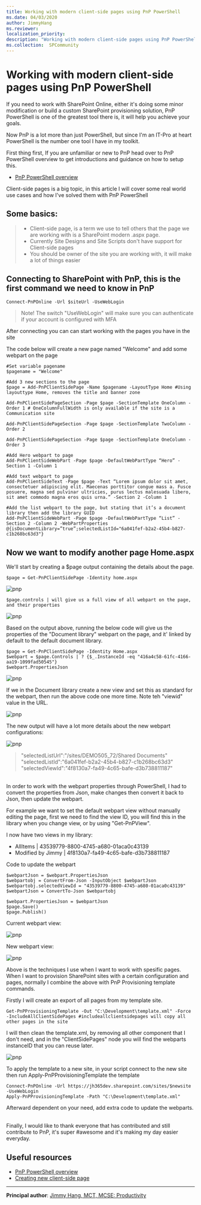 ```yaml
---
title: Working with modern client-side pages using PnP PowerShell
ms.date: 04/03/2020
author: JimmyHang
ms.reviewer: 
localization_priority: 
description: "Working with modern client-side pages using PnP PowerShell"
ms.collection:  SPCommunity
---
```

# Working with modern client-side pages using PnP PowerShell

If you need to work with SharePoint Online, either it's doing some minor modification or build a custom SharePoint provisioning solution, PnP PowerShell is one of the greatest tool there is, it will help you achieve your goals. 

Now PnP is a lot more than just PowerShell, but since I'm an IT-Pro at heart PowerShell is the number one tool I have in my toolkit.

First thing first, If you are unfamiliar or new to PnP head over to PnP PowerShell overview to get introductions and guidance on how to setup this. 

* [PnP PowerShell overview](https://docs.microsoft.com/en-us/powershell/sharepoint/sharepoint-pnp/sharepoint-pnp-cmdlets?view=sharepoint-ps) 

Client-side pages is a big topic, in this article I will cover some real world use cases and how I've solved them with PnP PowerShell

## Some basics:

>* Client-side page, is a term we use to tell others that the page we are working with is a SharePoint modern .aspx page.
>* Currently Site Designs and Site Scripts don't have support for Client-side pages
>* You should be owner of the site you are working with, it will make a lot of things easier

## Connecting to SharePoint with PnP, this is the first command we need to know in PnP

    Connect-PnPOnline -Url $siteUrl -UseWebLogin

> Note! The switch "UseWebLogin" will make sure you can authenticate if your account is configured with MFA

After connecting you can can start working with the pages you have in the site

The code below will create a new page named "Welcome" and add some webpart on the page

    #Set variable pagename  
    $pagename = "Welcome"  

    #Add 3 new sections to the page  
    $page = Add-PnPClientSidePage -Name $pagename -LayoutType Home #Using layouttype Home, removes the title and banner zone

    Add-PnPClientSidePageSection -Page $page -SectionTemplate OneColumn -Order 1 # OneColumnFullWidth is only available if the site is a Communication site

    Add-PnPClientSidePageSection -Page $page -SectionTemplate TwoColumn -Order 2

    Add-PnPClientSidePageSection -Page $page -SectionTemplate OneColumn -Order 3

    #Add Hero webpart to page  
    Add-PnPClientSideWebPart -Page $page -DefaultWebPartType “Hero” -Section 1 -Column 1

    #Add text webpart to page  
    Add-PnPClientSideText -Page $page -Text “Lorem ipsum dolor sit amet, consectetuer adipiscing elit. Maecenas porttitor congue mass a. Fusce posuere, magna sed pulvinar ultricies, purus lectus malesuada libero, sit amet commodo magna eros quis urna.” -Section 2 -Column 1

    #Add the list webpart to the page, but stating that it’s a document library then add the library GUID  
    Add-PnPClientSideWebPart -Page $page -DefaultWebPartType “List” -Section 2 -Column 2 -WebPartProperties @{isDocumentLibrary=”true”;selectedListId="6a041fef-b2a2-45b4-b827-c1b268bc63d3"}


## Now we want to modify another page Home.aspx

We'll start by creating a $page output containing the details about the page.  

    $page = Get-PnPClientSidePage -Identity home.aspx

![pnp](media/working-with-modern-clientside-pages-using-pnp-powershell/pnp01.png) 

    $page.controls | will give us a full view of all webpart on the page, and their properties

![pnp](media/working-with-modern-clientside-pages-using-pnp-powershell/pnp02.png) 

Based on the output above, running the below code will give us the properties of the "Document library" webpart on the page, and it' linked by default to the default document library.  

    $page = Get-PnPClientSidePage -Identity Home.aspx    
    $webpart = $page.Controls | ? {$_.InstanceId -eq "416a4c58-61fc-4166-aa19-1099fad50545"}  
    $webpart.PropertiesJson  

![pnp](media/working-with-modern-clientside-pages-using-pnp-powershell/pnp03.png) 


If we in the Document library create a new view and set this as standard for the webpart, then run the above code one more time. Note teh "viewid" value in the URL. 

![pnp](media/working-with-modern-clientside-pages-using-pnp-powershell/pnp04.png) 

The new output will have a lot more details about the new webpart configurations: 

![pnp](media/working-with-modern-clientside-pages-using-pnp-powershell/pnp05.png) 

> "selectedListUrl":"/sites/DEMO505_72/Shared Documents"  
> "selectedListId":"6a041fef-b2a2-45b4-b827-c1b268bc63d3"  
> "selectedViewId":"4f8130a7-fa49-4c65-bafe-d3b738811187"  

<br>
In order to work with the webpart properties through PowerShell, I had to convert the properties from Json, make changes then convert it back to Json, then update the webpart.

For example we want to set the default webpart view without manually editing the page, first we need to find the view ID, you will find this in the library when you change view, or by using "Get-PnPView".  

I now have two views in my library: 
* AllItems | 43539779-8800-4745-a680-01aca0c43139
* Modified by Jimmy | 4f8130a7-fa49-4c65-bafe-d3b738811187
  
Code to update the webpart  

    $webpartJson = $webpart.PropertiesJson  
    $webpartobj = ConvertFrom-Json -InputObject $webpartJson  
    $webpartobj.selectedViewId = "43539779-8800-4745-a680-01aca0c43139"  
    $webpartJson = ConvertTo-Json $webpartobj  

    $webpart.PropertiesJson = $webpartJson  
    $page.Save()  
    $page.Publish()  

Current webpart view:

![pnp](media/working-with-modern-clientside-pages-using-pnp-powershell/pnp06.png)

New webpart view:

![pnp](media/working-with-modern-clientside-pages-using-pnp-powershell/pnp07.png)


Above is the techniques I use when I want to work with spesific pages. When I want to provision SharePoint sites with a certain configuration and pages, normally I combine the above with PnP Provisioning template commands.

Firstly I will create an export of all pages from my template site.

    Get-PnPProvisioningTemplate -Out "C:\Development\template.xml" -Force -IncludeAllClientSidePages #includeallclientsidepages will copy all other pages in the site

I will then clean the template.xml, by removing all other component that I don't need, and in the "ClientSidePages" node you will find the webparts instanceID that you can reuse later.  

![pnp](media/working-with-modern-clientside-pages-using-pnp-powershell/pnp08.png)

To apply the template to a new site, in your script connect to the new site then run Apply-PnPProvisioningTemplate the template

    Connect-PnPOnline -Url https://jh365dev.sharepoint.com/sites/$newsite -UseWebLogin
    Apply-PnPProvisioningTemplate -Path "C:\Development\template.xml"

Afterward dependent on your need, add extra code to update the webparts.

<br>
Finally, I would like to thank everyone that has contributed and still contribute to PnP, it's super #awesome and it's making my day easier everyday.

<br>

## Useful resources

* [PnP PowerShell overview](https://docs.microsoft.com/en-us/powershell/sharepoint/sharepoint-pnp/sharepoint-pnp-cmdlets?view=sharepoint-ps)
* [Creating new client-side page](https://hangconsult.com/2017/11/05/creating-a-new-client-side-page-with-pnp-powershell/)

------

**Principal author**: [Jimmy Hang, MCT, MCSE: Productivity](https://www.linkedin.com/in/jimmyhang)

